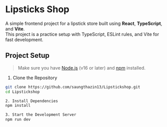 #  Lipsticks Shop
A simple frontend project for a lipstick store built using **React**, **TypeScript**, and **Vite**.  
This project is a practice setup with TypeScript, ESLint rules, and Vite for fast development.

##  Project Setup

> Make sure you have [Node.js](https://nodejs.org/) (v16 or later) and [npm](https://www.npmjs.com/) installed.

 1. Clone the Repository
 ```bash
git clone https://github.com/saungthazin13/Lipstickshop.git
cd Lipstickshop

2. Install Dependencies
npm install

3. Start the Development Server
npm run dev
